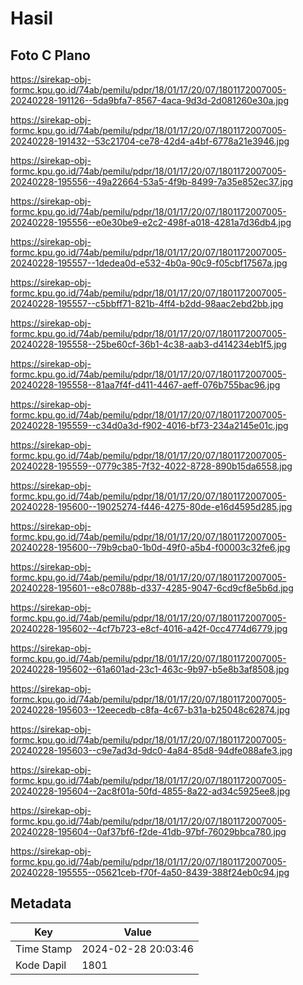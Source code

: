 # Hasil

## Foto C Plano

https://sirekap-obj-formc.kpu.go.id/74ab/pemilu/pdpr/18/01/17/20/07/1801172007005-20240228-191126--5da9bfa7-8567-4aca-9d3d-2d081260e30a.jpg

https://sirekap-obj-formc.kpu.go.id/74ab/pemilu/pdpr/18/01/17/20/07/1801172007005-20240228-191432--53c21704-ce78-42d4-a4bf-6778a21e3946.jpg

https://sirekap-obj-formc.kpu.go.id/74ab/pemilu/pdpr/18/01/17/20/07/1801172007005-20240228-195556--49a22664-53a5-4f9b-8499-7a35e852ec37.jpg

https://sirekap-obj-formc.kpu.go.id/74ab/pemilu/pdpr/18/01/17/20/07/1801172007005-20240228-195556--e0e30be9-e2c2-498f-a018-4281a7d36db4.jpg

https://sirekap-obj-formc.kpu.go.id/74ab/pemilu/pdpr/18/01/17/20/07/1801172007005-20240228-195557--1dedea0d-e532-4b0a-90c9-f05cbf17567a.jpg

https://sirekap-obj-formc.kpu.go.id/74ab/pemilu/pdpr/18/01/17/20/07/1801172007005-20240228-195557--c5bbff71-821b-4ff4-b2dd-98aac2ebd2bb.jpg

https://sirekap-obj-formc.kpu.go.id/74ab/pemilu/pdpr/18/01/17/20/07/1801172007005-20240228-195558--25be60cf-36b1-4c38-aab3-d414234eb1f5.jpg

https://sirekap-obj-formc.kpu.go.id/74ab/pemilu/pdpr/18/01/17/20/07/1801172007005-20240228-195558--81aa7f4f-d411-4467-aeff-076b755bac96.jpg

https://sirekap-obj-formc.kpu.go.id/74ab/pemilu/pdpr/18/01/17/20/07/1801172007005-20240228-195559--c34d0a3d-f902-4016-bf73-234a2145e01c.jpg

https://sirekap-obj-formc.kpu.go.id/74ab/pemilu/pdpr/18/01/17/20/07/1801172007005-20240228-195559--0779c385-7f32-4022-8728-890b15da6558.jpg

https://sirekap-obj-formc.kpu.go.id/74ab/pemilu/pdpr/18/01/17/20/07/1801172007005-20240228-195600--19025274-f446-4275-80de-e16d4595d285.jpg

https://sirekap-obj-formc.kpu.go.id/74ab/pemilu/pdpr/18/01/17/20/07/1801172007005-20240228-195600--79b9cba0-1b0d-49f0-a5b4-f00003c32fe6.jpg

https://sirekap-obj-formc.kpu.go.id/74ab/pemilu/pdpr/18/01/17/20/07/1801172007005-20240228-195601--e8c0788b-d337-4285-9047-6cd9cf8e5b6d.jpg

https://sirekap-obj-formc.kpu.go.id/74ab/pemilu/pdpr/18/01/17/20/07/1801172007005-20240228-195602--4cf7b723-e8cf-4016-a42f-0cc4774d6779.jpg

https://sirekap-obj-formc.kpu.go.id/74ab/pemilu/pdpr/18/01/17/20/07/1801172007005-20240228-195602--61a601ad-23c1-463c-9b97-b5e8b3af8508.jpg

https://sirekap-obj-formc.kpu.go.id/74ab/pemilu/pdpr/18/01/17/20/07/1801172007005-20240228-195603--12eecedb-c8fa-4c67-b31a-b25048c62874.jpg

https://sirekap-obj-formc.kpu.go.id/74ab/pemilu/pdpr/18/01/17/20/07/1801172007005-20240228-195603--c9e7ad3d-9dc0-4a84-85d8-94dfe088afe3.jpg

https://sirekap-obj-formc.kpu.go.id/74ab/pemilu/pdpr/18/01/17/20/07/1801172007005-20240228-195604--2ac8f01a-50fd-4855-8a22-ad34c5925ee8.jpg

https://sirekap-obj-formc.kpu.go.id/74ab/pemilu/pdpr/18/01/17/20/07/1801172007005-20240228-195604--0af37bf6-f2de-41db-97bf-76029bbca780.jpg

https://sirekap-obj-formc.kpu.go.id/74ab/pemilu/pdpr/18/01/17/20/07/1801172007005-20240228-195555--05621ceb-f70f-4a50-8439-388f24eb0c94.jpg


## Metadata

| Key        | Value               |
| ---------- | ------------------- |
| Time Stamp | 2024-02-28 20:03:46 |
| Kode Dapil | 1801                |



